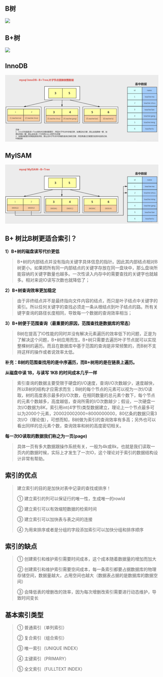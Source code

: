 ## B树
![](./img/B树.png)
## B+树
![](./img/B+树.png)
## InnoDB
![](./img/InnoDB.png)
## MyISAM
![](./img/MyISAM.png)

## B+ 树比B树更适合索引？

**1）B+树的磁盘读写代价更低**
>B+树的内部结点并没有指向关键字具体信息的指针。因此其内部结点相对B 树更小。如果把所有同一内部结点的关键字存放在同一盘块中，那么盘块所能容纳的关键字数量也越多。一次性读入内存中的需要查找的关键字也就越多。相对来说IO读写次数也就降低了；

**2）B+树查询效率更加稳定**
>由于非终结点并不是最终指向文件内容的结点，而只是叶子结点中关键字的索引。所以任何关键字的查找必须走一条从根结点到叶子结点的路。所有关键字查询的路径长度相同，导致每一个数据的查询效率相当；

**3）B+树便于范围查询（最重要的原因，范围查找是数据库的常态）**
>B树在提高了IO性能的同时并没有解决元素遍历的效率低下的问题，正是为了解决这个问题，B+树应用而生。B+树只需要去遍历叶子节点就可以实现整棵树的遍历。而且在数据库中基于范围的查询是非常频繁的，而B树不支持这样的操作或者说效率太低。

**补充：B树的范围查找用的是中序遍历，而B+树用的是在链表上遍历。**

**从磁盘中读 1B，与读写 1KB 的时间成本几乎一样**
>索引查询的数据主要受限于硬盘的I/O速度，查询I/O次数越少，速度越快，所以B树的结构才应需求而生；B树的每个节点的元素可以视为一次I/O读取，树的高度表示最多的I/O次数，在相同数量的总元素个数下，每个节点的元素个数越多，高度越低，查询所需的I/O次数越少；假设，一次硬盘一次I/O数据为8K，索引用int(4字节)类型数据建立，理论上一个节点最多可以为2000个元素，200020002000=8000000000，80亿条的数据只需3次I/O（理论值），可想而知，B树做为索引的查询效率有多高；另外也可以看出同样的总元素个数，查询效率和树的高度密切相关。

**每一次IO读取的数据我们称之为一页(page)**
>具体一页有多大数据跟操作系统有关，一般为4k或8k，也就是我们读取一页内的数据时候，实际上才发生了一次IO，这个理论对于索引的数据结构设计非常有帮助。

## 索引的优点
>建立索引的目的是加快对表中记录的查找或排序！
> 
>① 建立索引的列可以保证行的唯一性，生成唯一的rowId
>
>② 建立索引可以有效缩短数据的检索时间
>
>③ 建立索引可以加快表与表之间的连接
>
>④ 为用来排序或者是分组的字段添加索引可以加快分组和排序顺序

## 索引的缺点
>① 创建索引和维护索引需要时间成本，这个成本随着数据量的增加而加大
>
>② 创建索引和维护索引需要空间成本，每一条索引都要占据数据库的物理存储空间，数据量越大，占用空间也越大（数据表占据的是数据库的数据空间）
>
>③ 会降低表的增删改的效率，因为每次增删改索引需要进行动态维护，导致时间变长

## 基本索引类型
>① 普通索引（单列索引）
>
>② 复合索引（组合索引）
>
>③ 唯一索引（UNIQUE INDEX）
>
>④ 主键索引（PRIMARY）
>
>⑤ 全文索引（FULLTEXT INDEX）